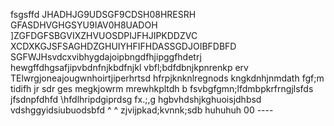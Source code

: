 fsgsffd
JHADHJG9UDSGF9CDSH08HRESRH
GFASDHVGHGSYU9IAV0H8UADOH
]ZGFDGFSBGVIXZHVUOSDPIJFHJIPKDDZVC
XCDXKGJSFSAGHDZGHUIYHFIFHDASSGDJOIBFDBFD
SGFWJHsvdcxvibhygdajoipbngdfhjipggfhdetrj
hewgffdhgsafjipvbdnfnjkbdfnjkl 
vbfl;bdfdbnjkpnrenkp erv TElwrgjoneajougwnhoirtjiperhrtsd
 hfrpjknknlregnods kngkdnhjnmdath
fgf;m tidifh jr sdr ges megkjowrm mrewhkpltdh b
fsvbgfgmn;lfdmbpkrfrngjlsfds jfsdnpfdhfd
\hfdlhripdgiprdsg fx.;,g
hgbvhdshjkghuoisjdhbsd
vdshggyidsiubuodsbfd              ^  ^
zjvijpkad;kvnnk;sdb huhuhuh        00
                                  ----
